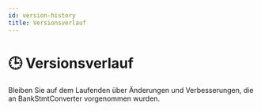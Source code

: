 ```yaml
---
id: version-history
title: Versionsverlauf
---
```


# 🕒 Versionsverlauf

Bleiben Sie auf dem Laufenden über Änderungen und Verbesserungen, die an BankStmtConverter vorgenommen wurden.
